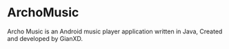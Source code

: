# ArchoMusic
Archo Music is an Android music player application written in Java, Created and developed by GianXD.
